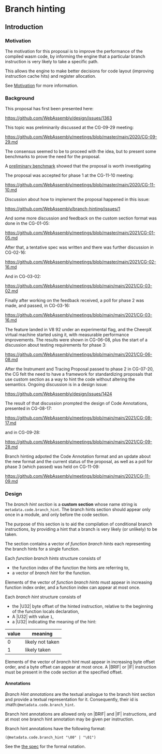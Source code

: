 # Branch hinting

## Introduction

### Motivation

The motivation for this proposal is to improve the performance of the compiled wasm
code, by informing the engine that a particular branch instruction is very likely to take
a specific path.

This allows the engine to make better decisions for code layout (improving instruction cache hits)
and register allocation.

See [Motivation](/proposals/branch-hinting/Motivation.md) for more information.


### Background

This proposal has first been presented here:

https://github.com/WebAssembly/design/issues/1363

This topic was preliminarily discussed at the CG-09-29 meeting:

https://github.com/WebAssembly/meetings/blob/master/main/2020/CG-09-29.md

The consensus seemed to be to proceed with the idea, but to present some benchmarks
to prove the need for the proposal.

A [preliminary benchmark](/benchmarks) showed that the proposal is worth investigating

The proposal was accepted for phase 1 at the CG-11-10 meeting:

https://github.com/WebAssembly/meetings/blob/master/main/2020/CG-11-10.md

Discussion about how to implement the proposal happened in this issue:

https://github.com/WebAssembly/branch-hinting/issues/1

And some more discussion and feedback on the custom section format was done in the CG-01-05:

https://github.com/WebAssembly/meetings/blob/master/main/2021/CG-01-05.md

After that, a tentative spec was written and there was further discussion in CG-02-16:

https://github.com/WebAssembly/meetings/blob/master/main/2021/CG-02-16.md

And in CG-03-02:

https://github.com/WebAssembly/meetings/blob/main/main/2021/CG-03-02.md

Finally after working on the feedback received, a poll for phase 2 was made, and passed, in CG-03-16:

https://github.com/WebAssembly/meetings/blob/main/main/2021/CG-03-16.md

The feature landed in V8 92 under an experimental flag, and the CheerpX virtual machine started using it,
with measurable performance improvements. The results were shown in CG-06-08, plus the start of
a discussion about testing requirements for phase 3:

https://github.com/WebAssembly/meetings/blob/main/main/2021/CG-06-08.md

After the Instrument and Tracing Proposal passed to phase 2 in CG-07-20, the CG felt the need to
have a framework for standardizing proposals that use custom section as a way to hint the code
without altering the semantics. Ongoing discussion is in a design issue:

https://github.com/WebAssembly/design/issues/1424

The result of that discussion prompted the design of Code Annotations, presented in CG-08-17:

https://github.com/WebAssembly/meetings/blob/main/main/2021/CG-08-17.md

and in CG-09-28:

https://github.com/WebAssembly/meetings/blob/main/main/2021/CG-09-28.md

Branch hinting adpoted the Code Annotation format and an update about the new format
and the current status of the proposal, as well as a poll for phase 3 (which passed)
 was held on CG-11-09:

https://github.com/WebAssembly/meetings/blob/main/main/2021/CG-11-09.md



### Design

The *branch hint section* is a **custom section** whose name string is `metadata.code.branch_hint`.
The branch hints section should appear only once in a module, and only before the code section.

The purpose of this section is to aid the compilation of conditional branch instructions, by providing a hint that a branch is very likely (or unlikely) to be taken.

The section contains a vector of *function branch hints* each representing the branch hints for a single function.

Each *function branch hints* structure consists of

* the function index of the function the hints are referring to,
* a vector of *branch hint* for the function.

Elements of the vector of *function branch hints* must appear in increasing function index order,
and a function index can appear at most once.

Each *branch hint* structure consists of

* the |U32| byte offset of the hinted instruction, relative to the beginning of the function locals declaration,
* A |U32| with value `1`,
* a |U32| indicating the meaning of the hint:

| value | meaning           |
|-------|-------------------|
| 0     | likely not taken  |
| 1     | likely  taken     |

Elements of the vector of *branch hint* must appear in increasing byte offset order,
and a byte offset can appear at most once. A |BRIF| or |IF| instruction must be present
in the code section at the specified offset.

#### Annotations

*Branch Hint annotations* are the textual analogue to the branch hint section and provide a textual representation for it.
Consequently, their id is :math:`@metadata.code.branch_hint`.

Branch hint annotations are allowed only on |BRIF| and |IF| instructions,
and at most one branch hint annotation may be given per instruction.

Branch hint annotations have the following format:

```
(@metadata.code.branch_hint "\00" | "\01")
```

See the [the spec](/document/core/appendix/custom.rst) for the formal notation.
